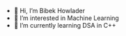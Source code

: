 - 👋 Hi, I’m Bibek Howlader
- 👀 I’m interested in Machine Learning
- 🌱 I’m currently learning DSA in C++

<!---
BHowlader/BHowlader is a ✨ special ✨ repository because its `README.md` (this file) appears on your GitHub profile.
You can click the Preview link to take a look at your changes.
--->

